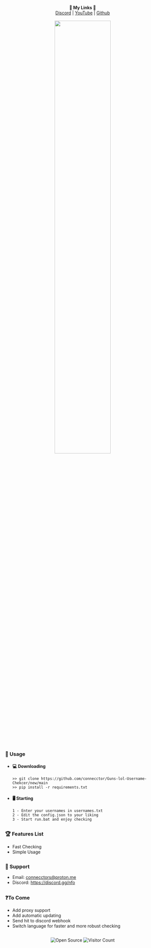 <p align='center'>
  <b>🔗 My Links 🔗</b><br>  
  <a href="https://discord.gg/nfo">Discord</a> |
  <a href="https://www.youtube.com/@dottiidev">YouTube</a> |
  <a href="https://github.com/connecctor">Github</a><br><br>
  <img src="https://cdn.nfo.lol/ConnectorPFP.jpg" style="width: 60%">
</p>

##  


### 🔨 Usage  
- #### 💻 Downloading
     ```
    >> git clone https://github.com/connecctor/Guns-lol-Username-Chekcer/new/main
    >> pip install -r requirements.txt
    ```
- #### 🖥️ Starting
      1 - Enter your usernames in usernames.txt
      2 - Edit the config.json to your liking
      3 - Start run.bat and enjoy checking

##  

### 🏆 Features List
- Fast Checking
- Simple Usage

##   

### 🧰 Support
- Email: <connecctors@proton.me>
- Discord: https://discord.gg/nfo

##

### ❓To Come

- Add proxy support
- Add automatic updating
- Send hit to discord webhook
- Switch language for faster and more robust checking

##

<p align="center">
  <img src="https://badges.frapsoft.com/os/v3/open-source.svg?v=103" alt="Open Source">
  <img src="https://visitor-badge.laobi.icu/badge?page_id=connecctor.Guns-lol-Username-Checker" alt="Visitor Count">
</p>
